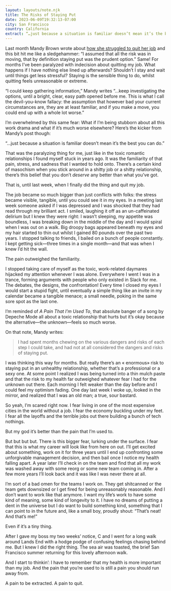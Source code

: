 ```yaml
---
layout: layouts/note.njk
title: The Risks of Staying Put
date: 2023-06-09T19:32:13-07:00
city: San Francisco
country: California
extract: “…just because a situation is familiar doesn’t mean it’s the best that you can do.”
---
```


Last month Mandy Brown wrote about [how she struggled to quit her job](https://everythingchanges.us/blog/the-devil-you-know/) and this bit hit me like a sledgehammer: “I assumed that all the risk was in moving, that by definition staying put was the prudent option.” Same! For months I’ve been paralyzed with indecision about quitting my job. What happens if I have nothing else lined up afterwards? Shouldn’t I stay and wait until things get less stressful? Staying is the sensible thing to do, whilst quitting feels unreasonable or extreme.

“I could keep gathering information,” Mandy writes “...keep investigating the options, until a bright, clear, easy path opened before me. This is what I call the devil-you-know fallacy: the assumption that however bad your current circumstances are, they are at least familiar, and if you make a move, you could end up with a whole lot worse.”

I’m overwhelmed by this same fear: What if I’m being stubborn about all this work drama and what if it’s much worse elsewhere? Here’s the kicker from Mandy’s post though:

“...just because a situation is familiar doesn’t mean it’s the best you can do.”

That was the paralyzing thing for me, just like in the toxic romantic relationships I found myself stuck in years ago. It was the familiarity of that pain, stress, and sadness that I wanted to hold onto. There’s a certain kind of masochism when you stick around in a shitty job or a shitty relationship, there’s this belief that you don’t _deserve_ any better than what you’ve got.

That is, until last week, when I finally did the thing and quit my job.

The job became so much bigger than just conflicts with folks: the stress became visible, tangible, until you could see it in my eyes. In a meeting last week someone asked if I was depressed and I was shocked that they had read through my brilliant act. I smiled, laughing it off as an un-caffeinated delirium but I knew they were right: I wasn’t sleeping, my appetite was boundless, I was breaking down in the middle of the day and I would spiral when I was out on a walk. Big droopy bags appeared beneath my eyes and my hair started to thin out whilst I gained 80 pounds over the past two years. I stopped talking to friends, I bailed on a bunch of people constantly. I kept getting sick—three times in a single month—and that was when I knew I’d hit the wall.

The pain outweighed the familiarity.

I stopped taking care of myself as the toxic, work-related daymares hijacked my attention whenever I was alone. Everywhere I went I was in a trance, forming arguments with people who only existed in Slack for me. The debates, the designs, the confrontation! Every time I closed my eyes I would start a stupid fight, until eventually a simple thing like an invite in my calendar became a tangible menace; a small needle, poking in the same sore spot as the last one.

I’m reminded of _A Pain That I’m Used To_, that absolute banger of a song by Depeche Mode all about a toxic relationship that hurts but it’s okay because the alternative—the unknown—feels so much worse.

On that note, Mandy writes:

> I had spent months chewing on the various dangers and risks of each step I could take, and had not at all considered the dangers and risks of staying put.

I was thinking this way for months. But really there’s an « enormous» risk to staying put in an unhealthy relationship, whether that’s a professional or a sexy one. At some point I realized I was being turned into a thin mulch paste and that the risk to my health far outweighed whatever fear I had for the unknown out there. Each morning I felt weaker than the day before and I could feel my optimism fading. One day last week I woke up, looked in the mirror, and realized that I was an old man; a true, sour bastard.

So yeah, I’m scared right now. I fear living in one of the most expensive cities in the world without a job. I fear the economy buckling under my feet. I fear all the layoffs and the terrible jobs out there building a bunch of tech nothings.

But my god it’s better than the pain that I’m used to.

But but but but. There is this bigger fear, lurking under the surface. I fear that this is what my career will look like from here on out. I’ll get excited about something, work on it for three years until I end up confronting some unforgivable management decision, and then bail once I notice my health falling apart. A year later I’ll check in on the team and find that all my work was washed away with some reorg or some new team coming in. After a few more years I’ll look back and it was like I was never there at all.

I’m sort of a bad omen for the teams I work on. They get shitcanned or the team gets downsized or I get fired for being unreasonably reasonable. And I don’t want to work like that anymore. I want my life’s work to have some kind of meaning, some kind of longevity to it. I have no dreams of putting a dent in the universe but I do want to build something kind, something that I can point to in the future and, like a small boy, proudly shout: “That’s neat! And that’s me!”

Even if it’s a tiny thing.

After I gave my boss my two weeks’ notice, C and I went for a long walk around Lands End with a hodge podge of confusing feelings chasing behind me. But I knew I did the right thing. The sea air was toasted, the brief San Francisco summer returning for this lovely afternoon walk.

And I start to thinkin’: I have to remember that my health is more important than my job. And the pain that you’re used to is still a pain you should run away from.

A pain to be extracted. A pain to quit.
